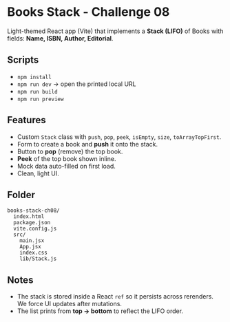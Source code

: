 # Books Stack - Challenge 08

Light-themed React app (Vite) that implements a **Stack (LIFO)** of Books with fields:
**Name, ISBN, Author, Editorial**.

## Scripts
- `npm install`
- `npm run dev`  → open the printed local URL
- `npm run build`
- `npm run preview`

## Features
- Custom `Stack` class with `push`, `pop`, `peek`, `isEmpty`, `size`, `toArrayTopFirst`.
- Form to create a book and **push** it onto the stack.
- Button to **pop** (remove) the top book.
- **Peek** of the top book shown inline.
- Mock data auto-filled on first load.
- Clean, light UI.

## Folder
```
books-stack-ch08/
  index.html
  package.json
  vite.config.js
  src/
    main.jsx
    App.jsx
    index.css
    lib/Stack.js
```

## Notes
- The stack is stored inside a React `ref` so it persists across rerenders. We force UI updates after mutations.
- The list prints from **top → bottom** to reflect the LIFO order.
